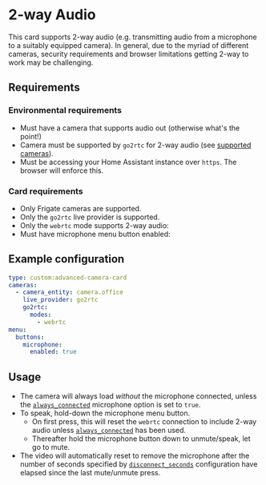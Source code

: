 # 2-way Audio

This card supports 2-way audio (e.g. transmitting audio from a microphone to a
suitably equipped camera). In general, due to the myriad of different cameras,
security requirements and browser limitations getting 2-way to work may be
challenging.

## Requirements

### Environmental requirements

- Must have a camera that supports audio out (otherwise what's the point!)
- Camera must be supported by `go2rtc` for 2-way audio (see [supported cameras](https://github.com/AlexxIT/go2rtc#two-way-audio)).
- Must be accessing your Home Assistant instance over `https`. The browser will enforce this.

### Card requirements

- Only Frigate cameras are supported.
- Only the `go2rtc` live provider is supported.
- Only the `webrtc` mode supports 2-way audio:
- Must have microphone menu button enabled:

## Example configuration

```yaml
type: custom:advanced-camera-card
cameras:
  - camera_entity: camera.office
    live_provider: go2rtc
    go2rtc:
      modes:
        - webrtc
menu:
  buttons:
    microphone:
      enabled: true
```

## Usage

- The camera will always load _without_ the microphone connected, unless the
  [`always_connected`](../configuration/live.md?id=microphone) microphone option is
  set to `true`.
- To speak, hold-down the microphone menu button.
  - On first press, this will reset the `webrtc` connection to include 2-way
    audio unless [`always_connected`](../configuration/live.md?id=microphone) has
    been used.
  - Thereafter hold the microphone button down to unmute/speak, let go to
    mute.
- The video will automatically reset to remove the microphone after the number
  of seconds specified by
  [`disconnect_seconds`](../configuration/live.md?id=microphone) configuration have
  elapsed since the last mute/unmute press.
